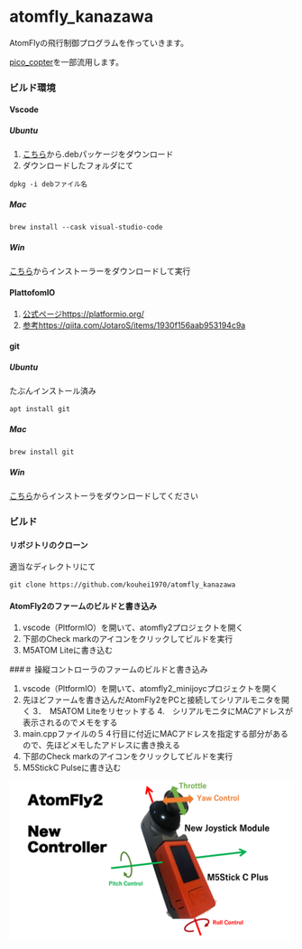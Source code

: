 # atomfly_kanazawa

AtomFlyの飛行制御プログラムを作っていきます。

[pico_copter](https://github.com/kouhei1970/pico_copter)を一部流用します。

### ビルド環境

#### Vscode

##### Ubuntu

1. [こちら](https://code.visualstudio.com/Download)から.debパッケージをダウンロード
2. ダウンロードしたフォルダにて
```
dpkg -i debファイル名
```

##### Mac
```
brew install --cask visual-studio-code
```

##### Win
[こちら](https://code.visualstudio.com/Download)からインストーラーをダウンロードして実行


#### PlattofomIO
1. [公式ページ](https://platformio.org/)https://platformio.org/
2. [参考](https://qiita.com/JotaroS/items/1930f156aab953194c9a)https://qiita.com/JotaroS/items/1930f156aab953194c9a

#### git
##### Ubuntu
たぶんインストール済み
```
apt install git
```

##### Mac
```
brew install git
```

##### Win

[こちら](https://gitforwindows.org/)からインストーラをダウンロードしてください

### ビルド
#### リポジトリのクローン
適当なディレクトリにて
```
git clone https://github.com/kouhei1970/atomfly_kanazawa
```

#### AtomFly2のファームのビルドと書き込み
1. vscode（PltformIO）を開いて、atomfly2プロジェクトを開く
2. 下部のCheck markのアイコンをクリックしてビルドを実行
3. M5ATOM Liteに書き込む

###＃ 操縦コントローラのファームのビルドと書き込み

1. vscode（PltformIO）を開いて、atomfly2_minijoycプロジェクトを開く
2. 先ほどファームを書き込んだAtomFly2をPCと接続してシリアルモニタを開く
3．　M5ATOM Liteをリセットする
4.　シリアルモニタにMACアドレスが表示されるのでメモをする
5. main.cppファイルの５４行目に付近にMACアドレスを指定する部分があるので、先ほどメモしたアドレスに書き換える
2. 下部のCheck markのアイコンをクリックしてビルドを実行
3. M5StickC Pulseに書き込む

![Stick map](new_controller.png)
